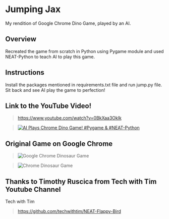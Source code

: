 # Jumping Jax
My rendition of Google Chrome Dino Game, played by an AI.

## Overview
Recreated the game from scratch in Python using Pygame module and used NEAT-Python to teach AI to play this game.

## Instructions
Install the packages mentioned in requirements.txt file and run jump.py file. Sit back and see AI play the game to perfection!

## Link to the YouTube Video!
><https://www.youtube.com/watch?v=0BkXaa3Oklk><br/>

>[![AI Plays Chrome Dino Game! #Pygame & #NEAT-Python](https://i.makeagif.com/media/7-04-2020/S8POnF.gif)](https://www.youtube.com/watch?v=0BkXaa3Oklk)

## Original Game on Google Chrome
>![Google Chrome Dinosaur Game](https://i.makeagif.com/media/7-04-2020/2to-k1.gif)

>![Chrome Dinosaur Game](https://i.makeagif.com/media/7-04-2020/xs0_98.gif)

## Thanks to Timothy Ruscica from Tech with Tim Youtube Channel
Tech with Tim
><https://github.com/techwithtim/NEAT-Flappy-Bird>
